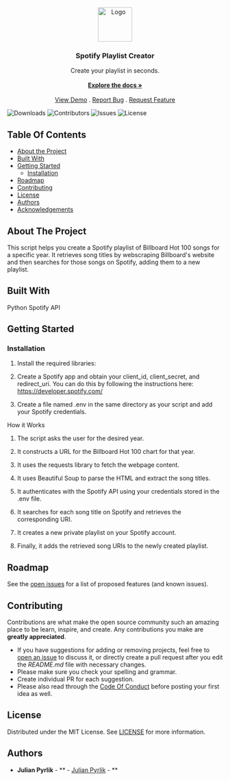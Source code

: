 <br/>
<p align="center">
  <a href="https://github.com/julianpyrlik/Spotify-Playlist-Creator">
    <img src="https://cdn-icons-png.flaticon.com/512/174/174872.png" alt="Logo" width="80" height="80">
  </a>

  <h3 align="center">Spotify Playlist Creator</h3>

  <p align="center">
    Create your playlist in seconds.
    <br/>
    <br/>
    <a href="https://github.com/julianpyrlik/Spotify-Playlist-Creator"><strong>Explore the docs »</strong></a>
    <br/>
    <br/>
    <a href="https://github.com/julianpyrlik/Spotify-Playlist-Creator">View Demo</a>
    .
    <a href="https://github.com/julianpyrlik/Spotify-Playlist-Creator/issues">Report Bug</a>
    .
    <a href="https://github.com/julianpyrlik/Spotify-Playlist-Creator/issues">Request Feature</a>
  </p>
</p>

![Downloads](https://img.shields.io/github/downloads/julianpyrlik/Spotify-Playlist-Creator/total) ![Contributors](https://img.shields.io/github/contributors/julianpyrlik/Spotify-Playlist-Creator?color=dark-green) ![Issues](https://img.shields.io/github/issues/julianpyrlik/Spotify-Playlist-Creator) ![License](https://img.shields.io/github/license/julianpyrlik/Spotify-Playlist-Creator) 

## Table Of Contents

* [About the Project](#about-the-project)
* [Built With](#built-with)
* [Getting Started](#getting-started)
  * [Installation](#installation)
* [Roadmap](#roadmap)
* [Contributing](#contributing)
* [License](#license)
* [Authors](#authors)
* [Acknowledgements](#acknowledgements)

## About The Project

This script helps you create a Spotify playlist of Billboard Hot 100 songs for a specific year. It retrieves song titles by webscraping Billboard's website and then searches for those songs on Spotify, adding them to a new playlist.

## Built With

Python
Spotify API

## Getting Started


### Installation

1. Install the required libraries:

2. Create a Spotify app and obtain your client_id, client_secret, and redirect_uri. You can do this by following the instructions here: https://developer.spotify.com/

3. Create a file named .env in the same directory as your script and add your Spotify credentials.

How it Works

1. The script asks the user for the desired year.

2. It constructs a URL for the Billboard Hot 100 chart for that year.

3. It uses the requests library to fetch the webpage content.

4. It uses Beautiful Soup to parse the HTML and extract the song titles.

5. It authenticates with the Spotify API using your credentials stored in the .env file.

6. It searches for each song title on Spotify and retrieves the corresponding URI.

7. It creates a new private playlist on your Spotify account.

8. Finally, it adds the retrieved song URIs to the newly created playlist.


## Roadmap

See the [open issues](https://github.com/julianpyrlik/Spotify-Playlist-Creator/issues) for a list of proposed features (and known issues).

## Contributing

Contributions are what make the open source community such an amazing place to be learn, inspire, and create. Any contributions you make are **greatly appreciated**.
* If you have suggestions for adding or removing projects, feel free to [open an issue](https://github.com/julianpyrlik/Spotify-Playlist-Creator/issues/new) to discuss it, or directly create a pull request after you edit the *README.md* file with necessary changes.
* Please make sure you check your spelling and grammar.
* Create individual PR for each suggestion.
* Please also read through the [Code Of Conduct](https://github.com/julianpyrlik/Spotify-Playlist-Creator/blob/main/CODE_OF_CONDUCT.md) before posting your first idea as well.

## License

Distributed under the MIT License. See [LICENSE](https://github.com/julianpyrlik/Spotify-Playlist-Creator/blob/main/LICENSE.md) for more information.

## Authors

* **Julian Pyrlik** - ** - [Julian Pyrlik](https://github.com/julianpyrlik) - **


